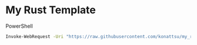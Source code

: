 # My Rust Template

PowerShell

```bash
Invoke-WebRequest -Uri "https://raw.githubusercontent.com/konattsu/my_rust_template/refs/heads/main/script.ps1" -UseBasicParsing | Select-Object -ExpandProperty Content | Invoke-Expression
```
